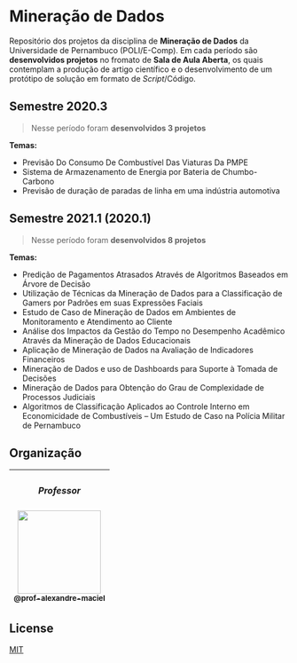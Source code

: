 # Mineração de Dados

Repositório dos projetos da disciplina de **Mineração de Dados** da Universidade de Pernambuco (POLI/E-Comp). Em cada período são **desenvolvidos projetos** no fromato de **Sala de Aula Aberta**, os quais contemplam a produção de artigo científico e o desenvolvimento de um protótipo de solução em formato de _Script_/Código.

## Semestre 2020.3

>  Nesse período foram **desenvolvidos 3 projetos**

**Temas:**
* Previsão Do Consumo De Combustível Das Viaturas Da PMPE
* Sistema de Armazenamento de Energia por Bateria de Chumbo-Carbono
* Previsão de duração de paradas de linha em uma indústria automotiva


## Semestre 2021.1 (2020.1)

>  Nesse período foram **desenvolvidos 8 projetos**


**Temas:**
* Predição de Pagamentos Atrasados Através de Algoritmos Baseados em Árvore de Decisão
* Utilização de Técnicas da Mineração de Dados para a Classificação de Gamers por Padrões em suas Expressões Faciais
* Estudo de Caso de Mineração de Dados em Ambientes de Monitoramento e Atendimento ao Cliente
* Análise dos Impactos da Gestão do Tempo no Desempenho Acadêmico Através da Mineração de Dados Educacionais
* Aplicação de Mineração de Dados na Avaliação de Indicadores Financeiros
* Mineração de Dados e uso de Dashboards para Suporte à Tomada de Decisões
* Mineração de Dados para Obtenção do Grau de Complexidade de Processos Judiciais
* Algoritmos de Classificação Aplicados ao Controle Interno em Economicidade de Combustíveis – Um Estudo de Caso na Polícia Militar de Pernambuco


## Organização

| <h5>Professor</h5>[<img src="https://github.com/prof-alexandre-maciel.png?size=150" width=150><br><sub>@prof-alexandre-maciel</sub>](https://github.com/prof-alexandre-maciel) |
| :---: |
## License
[MIT](https://choosealicense.com/licenses/mit/)